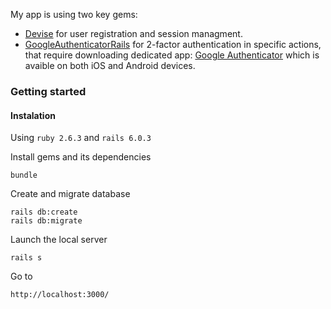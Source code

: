 My app is using two key gems:
* [Devise](https://github.com/heartcombo/devise) for user registration and session managment.
* [GoogleAuthenticatorRails](https://github.com/jaredonline/google-authenticator) for 2-factor authentication in specific actions, that require downloading dedicated app: [Google Authenticator](https://apps.apple.com/pl/app/google-authenticator/id388497605) which is avaible on both iOS and Android devices.

### Getting started

#### Instalation
Using `ruby 2.6.3` and `rails 6.0.3`

Install gems and its dependencies
```
bundle
```
Create and migrate database
```
rails db:create
rails db:migrate
```
Launch the local server
```
rails s
```
Go to
```
http://localhost:3000/
```
